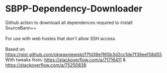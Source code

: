 # SBPP-Dependency-Downloader
Github action to download all dependences required to install SourceBann++<br>
<br>
For use with web hostes that don't allow SSH access<br>
<br>
Based on https://gist.github.com/okwasniewski/f7fd39e1f65b3d2cc1de7f39eef58d55 
<br>
With tweaks from: https://stackoverflow.com/a/71716411 & https://stackoverflow.com/a/75250838
